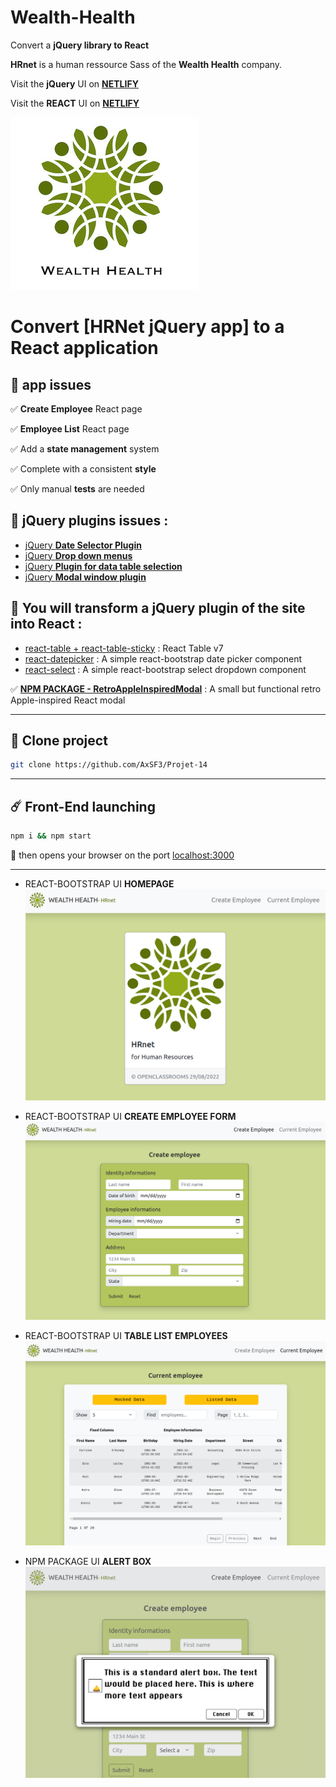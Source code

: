 # Wealth-Health

Convert a **jQuery library to React**

**HRnet** is a human ressource Sass of the **Wealth Health** company.


Visit the **jQuery** UI on [**NETLIFY**](https://chic-bavarois-ad5df3.netlify.app)

Visit the **REACT** UI on [**NETLIFY**](https://courageous-swan-58d1c8.netlify.app)

![logo](./public/logoWealthHealth.jpg)

# Convert [HRNet jQuery app] to a React application

## 🔖 app issues

✅ **Create Employee** React page

✅ **Employee List** React page

✅ Add a **state management** system

✅ Complete with a consistent **style**

✅ Only manual **tests** are needed

## 🔖 jQuery plugins issues :

- [jQuery **Date Selector Plugin**](https://github.com/OpenClassrooms-Student-Center/P12_Front-end/issues/1)
- [jQuery **Drop down menus**](https://github.com/OpenClassrooms-Student-Center/P12_Front-end/issues/4)
- [jQuery **Plugin for data table selection**](https://github.com/OpenClassrooms-Student-Center/P12_Front-end/issues/2)
- [jQuery **Modal window plugin**](https://github.com/OpenClassrooms-Student-Center/P12_Front-end/issues/3)

## 🔖 You will transform a **jQuery plugin** of the site **into React** :

- [react-table + react-table-sticky](https://www.npmjs.com/package/react-table) : React Table v7
- [react-datepicker](https://react-bootstrap.github.io/forms/overview/) : A simple react-bootstrap date picker component
- [react-select](https://react-bootstrap.github.io/forms/overview/) : A simple react-bootstrap select dropdown component

✅ [**NPM PACKAGE - RetroAppleInspiredModal**](https://www.npmjs.com/package/modal-celestin?activeTab=readme) : A small but functional retro Apple-inspired React modal

---

## 🔭 Clone project

```bash
git clone https://github.com/AxSF3/Projet-14
```

---

## ☄️ Front-End launching

```bash
npm i && npm start
```

🔌 then opens your browser on the port [localhost:3000](http://localhost:3000)

---

- REACT-BOOTSTRAP UI **HOMEPAGE**
  ![UI-HRnet](./public/HR-net001.png)

- REACT-BOOTSTRAP UI **CREATE EMPLOYEE FORM**
  ![UI-HRnet](./public/HR-net002.png)

- REACT-BOOTSTRAP UI **TABLE LIST EMPLOYEES**
  ![UI-HRnet](./public/HR-net005.png)

- NPM PACKAGE UI **ALERT BOX**
  ![UI-HRnet](./public/HR-net004.png)
